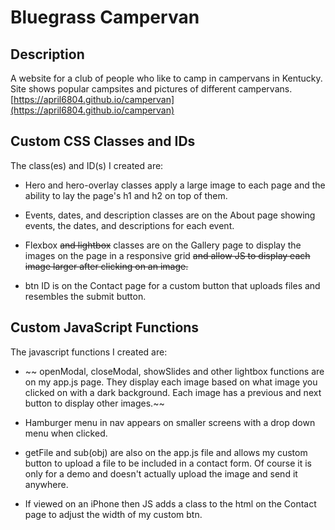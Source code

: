 # Bluegrass Campervan

## Description

A website for a club of people who like to camp in campervans in Kentucky. Site shows popular campsites and pictures of different campervans. [https://april6804.github.io/campervan](https://april6804.github.io/campervan)





## Custom CSS Classes and IDs

The class(es) and ID(s) I created are:

* Hero and hero-overlay classes apply a large image to each page and the ability to lay the page's h1 and h2 on top of them.

* Events, dates, and description classes are on the About page showing events, the dates, and descriptions for each event.

* Flexbox ~~and lightbox~~ classes are on the Gallery page to display the images on the page in a responsive grid ~~and allow JS to display each image larger after clicking on an image.~~

* btn ID is on the Contact page for a custom button that uploads files and resembles the submit button.





## Custom JavaScript Functions

The javascript functions I created are:

* ~~ openModal, closeModal, showSlides and other lightbox functions are on my app.js page. They display each image based on what image you clicked on with a dark background. Each image has a previous and next button to display other images.~~

* Hamburger menu in nav appears on smaller screens with a drop down menu when clicked.

* getFile and sub(obj) are also on the app.js file and allows my custom button to upload a file to be included in a contact form. Of course it is only for a demo and doesn't actually upload the image and send it anywhere.

* If viewed on an iPhone then JS adds a class to the html on the Contact page to adjust the width of my custom btn.
